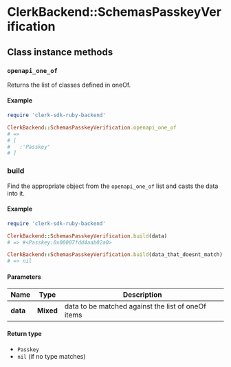 # ClerkBackend::SchemasPasskeyVerification

## Class instance methods

### `openapi_one_of`

Returns the list of classes defined in oneOf.

#### Example

```ruby
require 'clerk-sdk-ruby-backend'

ClerkBackend::SchemasPasskeyVerification.openapi_one_of
# =>
# [
#   :'Passkey'
# ]
```

### build

Find the appropriate object from the `openapi_one_of` list and casts the data into it.

#### Example

```ruby
require 'clerk-sdk-ruby-backend'

ClerkBackend::SchemasPasskeyVerification.build(data)
# => #<Passkey:0x00007fdd4aab02a0>

ClerkBackend::SchemasPasskeyVerification.build(data_that_doesnt_match)
# => nil
```

#### Parameters

| Name | Type | Description |
| ---- | ---- | ----------- |
| **data** | **Mixed** | data to be matched against the list of oneOf items |

#### Return type

- `Passkey`
- `nil` (if no type matches)

